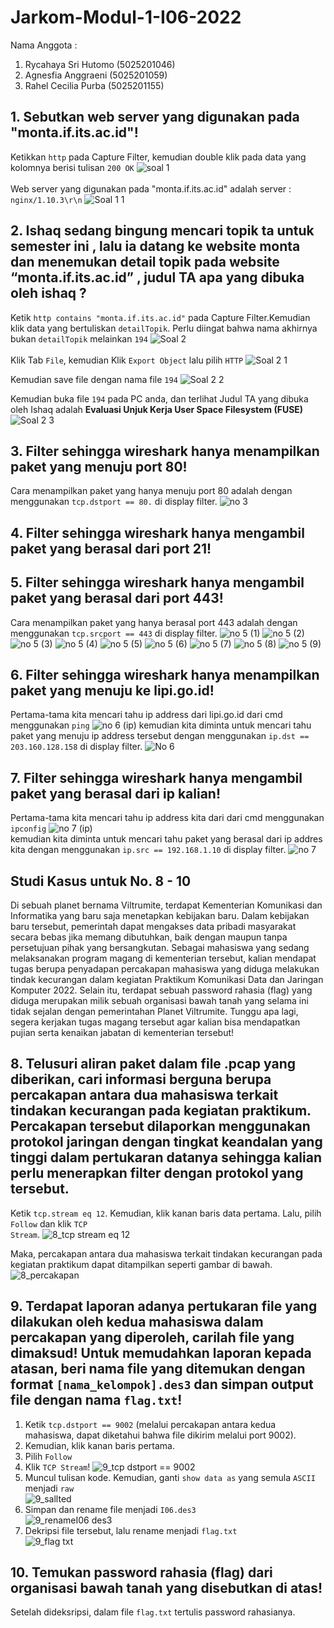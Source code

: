 # Jarkom-Modul-1-I06-2022
Nama Anggota :
1. Rycahaya Sri Hutomo    (5025201046)
2. Agnesfia Anggraeni     (5025201059)
3. Rahel Cecilia Purba    (5025201155) 

## 1. Sebutkan web server yang digunakan pada "monta.if.its.ac.id"!

Ketikkan ```http``` pada Capture Filter, kemudian double klik pada data yang kolomnya berisi tulisan ```200 OK```
![soal 1](https://user-images.githubusercontent.com/94664966/191895635-fe9562cf-6283-4772-adb9-ec762673feaf.PNG)
<br><br>
Web server yang digunakan pada "monta.if.its.ac.id" adalah server : ```nginx/1.10.3\r\n```
![Soal 1 1](https://user-images.githubusercontent.com/94664966/191895789-905977cc-95df-4f50-b0af-8564c65fe2c3.PNG)

## 2. Ishaq sedang bingung mencari topik ta untuk semester ini , lalu ia datang ke website monta dan menemukan detail topik pada website “monta.if.its.ac.id” , judul TA apa yang dibuka oleh ishaq ?

Ketik `http contains "monta.if.its.ac.id"` pada Capture Filter.Kemudian klik data yang bertuliskan ``detailTopik``. Perlu diingat bahwa nama akhirnya bukan `detailTopik` melainkan `194`
![Soal 2](https://user-images.githubusercontent.com/94664966/191898141-32eb3e5e-d073-46e9-a4d7-f74fa2708470.PNG)
<br><br>
Klik Tab ``File``, kemudian Klik ``Export Object`` lalu pilih ``HTTP`` 
![Soal 2 1](https://user-images.githubusercontent.com/94664966/191898299-77701d98-6807-4a27-9273-93cf0c1cef2e.png)

Kemudian save file  dengan nama file `194`
![Soal 2 2](https://user-images.githubusercontent.com/94664966/191899077-8d9ff3bf-6220-440b-b586-b9acd31997fa.png)

Kemudian buka file `194` pada PC anda, dan terlihat Judul TA yang dibuka oleh Ishaq adalah <strong>Evaluasi Unjuk Kerja User Space Filesystem (FUSE)</strong>
![Soal 2 3](https://user-images.githubusercontent.com/94664966/191899153-89bfd74f-e62e-4a49-a91c-6dbf820e9d25.png)


## 3. Filter sehingga wireshark hanya menampilkan paket yang menuju port 80!

Cara menampilkan paket yang hanya menuju port 80 adalah dengan menggunakan ```tcp.dstport == 80.``` di display filter. 
![no 3](https://user-images.githubusercontent.com/112471006/191893444-9af2d7d3-e47a-4ef3-8fba-0a9c537804f2.png)

## 4. Filter sehingga wireshark hanya mengambil paket yang berasal dari port 21!

## 5. Filter sehingga wireshark hanya mengambil paket yang berasal dari port 443!

Cara menampilkan paket yang hanya berasal port 443 adalah dengan menggunakan ```tcp.srcport == 443``` di display filter.
![no 5 (1)](https://user-images.githubusercontent.com/112471006/191997656-720d0d96-255b-4ddf-8f72-b5209559d605.png)
![no 5 (2)](https://user-images.githubusercontent.com/112471006/191997660-73d3a65d-f7a8-4aad-b800-86aa7b5ff386.png)
![no 5 (3)](https://user-images.githubusercontent.com/112471006/191997627-6ec99d01-1058-4999-99bc-a85421db322c.png)
![no 5 (4)](https://user-images.githubusercontent.com/112471006/191997637-a73c23d2-527a-49e9-8be8-b70a9cbdbf4a.png)
![no 5 (5)](https://user-images.githubusercontent.com/112471006/191997643-7afc1175-fee2-45f2-b3b6-e3bf7cd23a9f.png)
![no 5 (6)](https://user-images.githubusercontent.com/112471006/191997645-48c547cd-2227-4e2e-90d1-a0e5aa0a05c7.png)
![no 5 (7)](https://user-images.githubusercontent.com/112471006/191997649-22de2332-288e-4928-8e6e-3140c2e44a14.png)
![no 5 (8)](https://user-images.githubusercontent.com/112471006/191997651-8872d3c2-1e9a-45a9-8717-7fda8d8ebec1.png)
![no 5 (9)](https://user-images.githubusercontent.com/112471006/191997655-2be9b7c0-62d4-4e42-ba43-b7cc76b27cb7.png)

## 6. Filter sehingga wireshark hanya menampilkan paket yang menuju ke lipi.go.id!

Pertama-tama kita mencari tahu ip address dari lipi.go.id dari cmd menggunakan ```ping```
![no 6 (ip)](https://user-images.githubusercontent.com/112471006/191999678-a3c2d8e8-6394-4e11-831b-27c8b728b07c.png)
kemudian kita diminta untuk mencari tahu paket yang menuju ip address tersebut dengan menggunakan
```ip.dst == 203.160.128.158``` di display filter.
![No 6](https://user-images.githubusercontent.com/112471006/191998778-ece8561a-f1ef-4600-8cf8-9078d5d213cd.png)

## 7. Filter sehingga wireshark hanya mengambil paket yang berasal dari ip kalian!

Pertama-tama kita mencari tahu ip address kita dari dari cmd menggunakan ```ipconfig```
![no 7 (ip)](https://user-images.githubusercontent.com/112471006/191999958-8ff99f75-c1bc-46fe-8eec-3e914583e64d.png)<br>
kemudian kita diminta untuk mencari tahu paket yang berasal dari ip addres kita dengan menggunakan ```ip.src == 192.168.1.10``` di display filter.
![no 7](https://user-images.githubusercontent.com/112471006/192001108-23dcc036-0707-4ca2-8304-33409a34b475.png)

## Studi Kasus untuk No. 8 - 10
Di sebuah planet bernama Viltrumite, terdapat Kementerian Komunikasi dan Informatika yang baru saja menetapkan kebijakan baru. Dalam kebijakan baru tersebut, pemerintah dapat mengakses data pribadi masyarakat secara bebas jika memang dibutuhkan, baik dengan maupun tanpa persetujuan pihak yang bersangkutan. Sebagai mahasiswa yang sedang melaksanakan program magang di kementerian tersebut, kalian mendapat tugas berupa penyadapan percakapan mahasiswa yang diduga melakukan tindak kecurangan dalam kegiatan Praktikum Komunikasi Data dan Jaringan Komputer 2022. Selain itu, terdapat sebuah password rahasia (flag) yang diduga merupakan milik sebuah organisasi bawah tanah yang selama ini tidak sejalan dengan pemerintahan Planet Viltrumite. Tunggu apa lagi, segera kerjakan tugas magang tersebut agar kalian bisa mendapatkan pujian serta kenaikan jabatan di kementerian tersebut!

## 8. Telusuri aliran paket dalam file .pcap yang diberikan, cari informasi berguna berupa percakapan antara dua mahasiswa terkait tindakan kecurangan pada kegiatan praktikum. Percakapan tersebut dilaporkan menggunakan protokol jaringan dengan tingkat keandalan yang tinggi dalam pertukaran datanya sehingga kalian perlu menerapkan filter dengan protokol yang tersebut.

Ketik <code>tcp.stream eq 12</code>. Kemudian, klik kanan baris data pertama. Lalu, pilih <code>Follow</code> dan klik <code>TCP Stream</code>.
![8_tcp stream eq 12](https://user-images.githubusercontent.com/94436711/192070630-744f6df5-851b-4d59-aea0-c8e617fd7dad.png)<br>

Maka, percakapan antara dua mahasiswa terkait tindakan kecurangan pada kegiatan praktikum dapat ditampilkan seperti gambar di bawah.<br>
![8_percakapan](https://user-images.githubusercontent.com/94436711/192070812-d4c0eeb8-27a7-48a9-ac2a-de394480ed82.png)

## 9. Terdapat laporan adanya pertukaran file yang dilakukan oleh kedua mahasiswa dalam percakapan yang diperoleh, carilah file yang dimaksud! Untuk memudahkan laporan kepada atasan, beri nama file yang ditemukan dengan format ``[nama_kelompok].des3`` dan simpan output file dengan nama ``flag.txt``!

1. Ketik <code>tcp.dstport == 9002</code> (melalui percakapan antara kedua mahasiswa, dapat diketahui bahwa file dikirim melalui port 9002).</li>
2. Kemudian, klik kanan baris pertama.
3. Pilih <code>Follow</code>
4. Klik <code>TCP Stream</code>!
![9_tcp dstport == 9002](https://user-images.githubusercontent.com/94436711/192071013-3f341e07-069f-4c34-967f-86a47abdd152.png)
5. Muncul tulisan kode. Kemudian, ganti <code>show data as</code> yang semula <code>ASCII</code> menjadi <code>raw</code><br>
![9_sallted](https://user-images.githubusercontent.com/94436711/192071615-5ee947db-7eee-4356-b51d-6e7920724bc2.png)
6. Simpan dan rename file menjadi <code>I06.des3</code><br>
![9_renameI06 des3](https://user-images.githubusercontent.com/94436711/192071317-ea2c1ba8-a78c-45cc-9417-77ddd0c6c705.png)
7. Dekripsi file tersebut, lalu rename menjadi <code>flag.txt</code><br>
![9_flag txt](https://user-images.githubusercontent.com/94436711/192071797-9174c1e3-a753-40b7-bf5a-b5c4f866dea6.png)

## 10. Temukan password rahasia (flag) dari organisasi bawah tanah yang disebutkan di atas!
Setelah dideksripsi, dalam file ``flag.txt`` tertulis password rahasianya.




